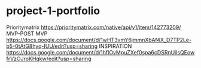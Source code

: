 # project-1-portfolio
  Prioritymatrix https://prioritymatrix.com/native/api/v1/item/142773209/
MVP-POST MVP https://docs.google.com/document/d/1wHT3vmY6jmmnXbAf4X_D7TP2Le-b5-0tAtG8hyq-IUU/edit?usp=sharing
INSPIRATION https://docs.google.com/document/d/1hflOvMpuZXef0spa6cDSRnUilsQEowfrVzOJroKHqkw/edit?usp=sharing

